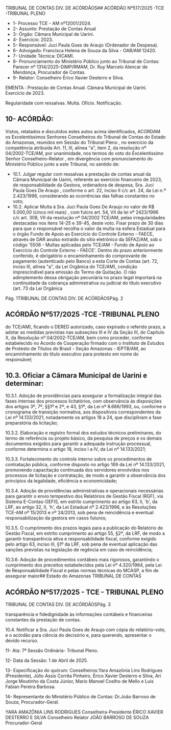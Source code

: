 TRIBUNAL DE CONTAS DIV. DE ACÓRDÃOS## ACÓRDÃO Nº517/2025 -TCE -TRIBUNAL PLENO

- 1- Processo TCE - AM nº12001/2024.
- 2- Assunto: Prestação de Contas Anual
- 3- Órgão: Câmara Municipal de Uarini.
- 4- Exercício: 2023.
- 5- Responsável: Juci Paula Goes de Araujo (Ordenador de Despesa).
- 6- Advogado: Francisca Helena de Souza da Silva - OAB/AM 12420.
- 7- Unidade Técnica: DICAMI.
- 8- Pronunciamento  do  Ministério  Público  junto  ao  Tribunal  de  Contas: Parecer  nº 1314/2025-DIMP/RMAM, Dr. Ruy Marcelo Alencar de Mendonça, Procurador de Contas.
- 9- Relator: Conselheiro Érico Xavier Desterro e Silva.

EMENTA : Prestação  de  Contas  Anual. Câmara Municipal de Uarini. Exercício de 2023.

Regularidade com ressalvas. Multa. Ofício. Notificação.

## 10-  ACÓRDÃO:

Vistos, relatados e discutidos estes autos acima identificados, ACORDAM os Excelentíssimos Senhores Conselheiros do Tribunal de Contas do Estado do Amazonas, reunidos em Sessão do Tribunal Pleno , no exercício da competência atribuída Art. 11, III, alínea "a", item 2, da resolução nº 04/2002-TCE/AM, por unanimidade, nos termos do voto do Excelentíssimo Senhor Conselheiro-Relator , em divergência com pronunciamento do Ministério Público junto a este Tribunal, no sentido de:

- 10.1. Julgar  regular  com  ressalvas a  prestação  de  contas  anual  da  Câmara Municipal de Uarini, referente ao exercício financeiro de 2023, de responsabilidade da Gestora, ordenadora de despesa, Sra. Juci Paula Goes De Araujo ,  conforme o art. 22, inciso II c/c art. 24, da Lei n.º 2.423/1996, considerando as ocorrências das falhas constantes no voto;
- 10.2. Aplicar Multa à Sra. Juci Paula Goes De Araujo no valor de R$ 5.000,00 (cinco mil reais) , com fulcro art. 54, VII da lei nº 2423/1996 c/c art. 308, VII da resolução nº 04/2002 TCE/AM, pelas irregularidades destacadas nos itens 14-25 e 39-45, deste voto. Fixar prazo de 30 dias para que o responsável recolha o valor da multa na esfera Estadual para o órgão Fundo de Apoio ao Exercício do Controle Externo - FAECE, através de DAR avulso extraído do sítio eletrônico da SEFAZ/AM, sob o código '5508 - Multas aplicadas pelo TCE/AM - Fundo de Apoio ao Exercício do Controle Externo  -  FAECE'. Dentro do prazo anteriormente conferido, é obrigatório o encaminhamento do comprovante de pagamento (autenticado pelo Banco) a esta Corte de Contas (art.  72,  inciso  III,  alínea  "a",  da  Lei  Orgânica  do  TCE/AM),  condição imprescindível para emissão do Termo de Quitação. O não adimplemento dessa  obrigação  pecuniária  no  prazo  legal  importará  na  continuidade  da cobrança administrativa ou judicial do título executivo (art. 73 da Lei Orgânica

Pág. 1TRIBUNAL DE CONTAS DIV. DE ACÓRDÃOSPág. 2

## ACÓRDÃO Nº517/2025 -TCE -TRIBUNAL PLENO

do TCE/AM), ficando o DERED autorizado, caso expirado o referido prazo, a adotar as medidas previstas nas subseções III e IV da Seção III, do Capítulo X,  da  Resolução  nº  04/2002-TCE/AM,  bem  como  proceder,  conforme estabelecido no Acordo de Cooperação firmado com o Instituto de Estudos de  Protesto  de  Títulos  do  Brasil  -  Seção  Amazonas  -  IEPTB/AM,  ao encaminhamento do título executivo para protesto em nome do responsável;

## 10.3. Oficiar a Câmara Municipal de Uarini e determinar:

10.3.1. Adoção  de  providências para assegurar a formalização integral  das  fases  internas  dos  processos  licitatórios,  com observância às disposições dos artigos 3º, 7º, §§1º e 2º, e 43, §1º,  da  Lei  nº  8.666/1993,  ou,  conforme  o  cronograma  de transição normativa, aos dispositivos correspondentes da Lei nº 14.133/2021, notadamente os artigos 18 a 24, que disciplinam a fase preparatória da licitação;

10.3.2. Elaboração e registro formal dos estudos técnicos preliminares,  do  termo  de  referência  ou  projeto  básico,  da pesquisa  de  preços  e  os  demais  documentos  exigidos  para garantir a adequada instrução processual, conforme determina o artigo 18, inciso I a IV, da Lei nº 14.133/2021;

10.3.3. Fortalecimento do controle interno sobre os procedimentos de contratação pública, conforme disposto no artigo 169 da Lei nº 14.133/2021, promovendo capacitação continuada dos servidores envolvidos nos processos de licitação e contratação, de modo a garantir a observância dos princípios da legalidade, eficiência e economicidade;

10.3.4. Adoção de providências administrativas e operacionais necessárias para garantir o envio tempestivo dos Relatórios de Gestão Fiscal (RGF), via Sistema E-Contas-GEFIS, em estrito cumprimento ao artigo 63, II, 'b', da LRF, ao artigo 32, II, 'h', da Lei  Estadual  nº  2.423/1996,  e  às  Resoluções  TCE-AM  nº 15/2013  e  nº  24/2013,  sob  pena  de  reincidência  e  eventual responsabilização da gestora em casos futuros;

10.3.5. O  cumprimento  dos  prazos  legais  para  a  publicação  do Relatório de Gestão Fiscal, em estrito cumprimento ao artigo 55, §2º, da LRF, de modo  a  garantir transparência ativa e responsabilidade fiscal, conforme exigido pelo artigo 63, inciso III,  §1º  da  LRF,  sob  pena  de  eventual  aplicação  das  sanções previstas na legislação de regência em caso de reincidência;

10.3.6. Adoção de procedimentos contábeis mais rigorosos, garantindo o cumprimento dos preceitos estabelecidos pela Lei nº  4.320/1964,  pela  Lei  de  Responsabilidade  Fiscal  e  pelas normas  técnicas do MCASP,  a  fim de assegurar maior## Estado do Amazonas TRIBUNAL DE CONTAS

## ACÓRDÃO Nº517/2025 - TCE - TRIBUNAL PLENO

TRIBUNAL DE CONTAS DIV. DE ACÓRDÃOSPág. 3

transparência  e fidedignidade às informações  contábeis  e financeiras constantes da prestação de contas.

10.4. Notificar a Sra. Juci Paula Goes de Araujo com cópia do relatório-voto, e o acórdão para ciência do decisório e, para querendo, apresentar o devido recurso.

11-  Ata: 7ª Sessão Ordinária- Tribunal Pleno.

12-  Data da Sessão: 1 de Abril de 2025.

13-  Especificação do quórum: Conselheiros:Yara Amazônia Lins Rodrigues (Presidente), Júlio Assis Corrêa Pinheiro, Érico Xavier Desterro e Silva, Ari Jorge Moutinho da Costa Júnior, Mario Manoel Coelho de Mello e Luis Fabian Pereira Barbosa.

14-  Representante  do  Ministério  Público  de  Contas: Dr.João  Barroso  de  Souza, Procurador-Geral.

YARA AMAZÔNIA LINS RODRIGUES Conselheira-Presidente ÉRICO XAVIER DESTERRO E SILVA Conselheiro Relator JOÃO BARROSO DE SOUZA Procurador-Geral